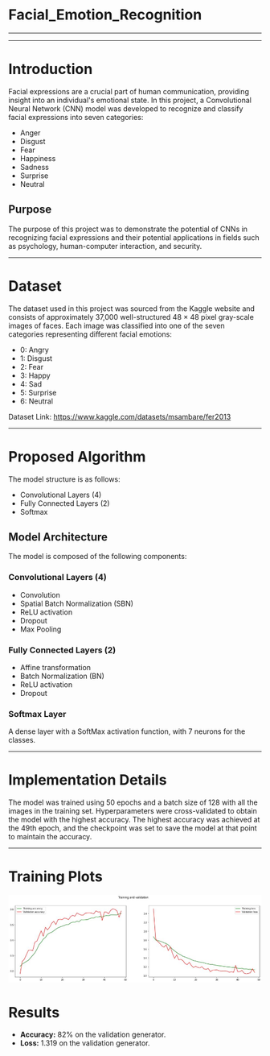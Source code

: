 # Facial_Emotion_Recognition
---
---



# Introduction

Facial expressions are a crucial part of human communication, providing insight into an individual's emotional state. In this project, a Convolutional Neural Network (CNN) model was developed to recognize and classify facial expressions into seven categories:
- Anger
- Disgust
- Fear
- Happiness
- Sadness
- Surprise
- Neutral

## Purpose
The purpose of this project was to demonstrate the potential of CNNs in recognizing facial expressions and their potential applications in fields such as psychology, human-computer interaction, and security.

---
# Dataset
The dataset used in this project was sourced from the Kaggle website and consists of approximately 37,000 well-structured 48 × 48 pixel gray-scale images of faces. Each image was classified into one of the seven categories representing different facial emotions:
- 0: Angry
- 1: Disgust
- 2: Fear
- 3: Happy
- 4: Sad
- 5: Surprise
- 6: Neutral

Dataset Link: <https://www.kaggle.com/datasets/msambare/fer2013>

---

# Proposed Algorithm
The model structure is as follows:
- Convolutional Layers (4)
- Fully Connected Layers (2)
- Softmax

## Model Architecture
The model is composed of the following components:

### Convolutional Layers (4)
- Convolution
- Spatial Batch Normalization (SBN)
- ReLU activation
- Dropout
- Max Pooling

### Fully Connected Layers (2)
- Affine transformation
- Batch Normalization (BN)
- ReLU activation
- Dropout

### Softmax Layer
A dense layer with a SoftMax activation function, with 7 neurons for the classes.

---
# Implementation Details
The model was trained using 50 epochs and a batch size of 128 with all the images in the training set. Hyperparameters were cross-validated to obtain the model with the highest accuracy. The highest accuracy was achieved at the 49th epoch, and the checkpoint was set to save the model at that point to maintain the accuracy.

---
# Training Plots
![Example Image](images/plots.jpg)


# Results
- **Accuracy:** 82% on the validation generator.
- **Loss:** 1.319 on the validation generator.
